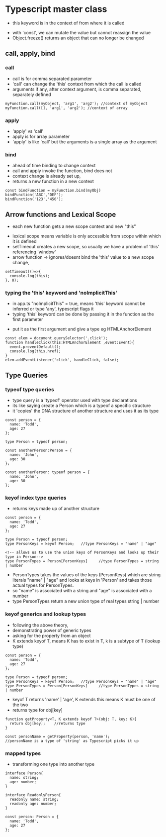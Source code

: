 # Typescript master class

- this keyword is in the context of from where it is called
* with 'const', we can mutate the value but cannot reassign the value
* Object.freeze() returns an object that can no longer be changed

## call, apply, bind

### call

- call is for comma separated parameter
- 'call' can change the 'this' context from which the call is called
- arguments if any, after context argument, is comma separated, separately defined

```
myFunction.call(myObject, 'arg1', 'arg2'); //context of myObject
myFunction.call([], 'arg1', 'arg2'); //context of array
```

### apply

- 'apply' vs 'call'
- apply is for array parameter
- 'apply' is like 'call' but the arguments is a single array as the argument

### bind

- ahead of time binding to change context
- call and apply invoke the function, bind does not
- context change is already set up,
- returns a new function in a new context

```
const bindFunction = myFunction.bind(myObj)
bindFunction('ABC','DEF');
bindFunction('123','456');

```

## Arrow functions and Lexical Scope

- each new function gets a new scope context and new "this"

* lexical scope means variable is only accessible from scope within which it is defined
* setTimeout creates a new scope, so usually we have a problem of 'this' referencing 'window'
* arrow function => ignores/doesnt bind the 'this' value to a new scope change,

```
setTimeout(()=>{
  console.log(this);
}, 0);
```

### typing the 'this' keyword and 'noImplicitThis'

- in app.ts "noImplicitThis" = true, means 'this' keyword cannot be inferred or type 'any', typescript flags it
- typing 'this' keyword can be done by passing it in the function as the first parameter

* put it as the first argument and give a type eg HTMLAnchorElement

```
const elem = document.querySelector('.click');
function handleClick(this:HTMLAnchorElement ,event:Event){
  event.preventDefault();
  console.log(this.href);
}
elem.addEventListener('click', handleClick, false);
```

## Type Queries

### typeof type queries

* type query is a 'typeof' operator used with type declarations
* its like saying create a Person which is a typeof a specific structure
* it 'copies' the DNA structure of another structure and uses it as its type
```
const person = {
  name: 'Todd',
  age: 27
};

type Person = typeof person;

const anotherPerson:Person = {
  name: 'John',
  age: 30
};

```
<!-- also valid -->
```
const anotherPerson: typeof person = {
  name: 'John',
  age: 30
};
```
### keyof index type queries

* returns keys made up of another structure
```
const person = {
  name: 'Todd',
  age: 27
};

type Person = typeof person;
type PersonKeys = keyof Person;   //type PersonKeys = "name" | "age"
```

```
<!-- allows us to use the union keys of PersonKeys and looks up their type in Person-->
type PersonTypes = Person[PersonKeys]     //type PersonTypes = string | number
```
* PersonTypes takes the values of the keys (PersonKeys) which are string literals "name" | "age" and looks at keys in 'Person' and takes those actual types for PersonTypes.
* so "name" is associated with a string and "age" is associated with a number
* type PersonTypes return a new union type of real types string | number

### keyof generics and lookup types
* following the above theory,
* demonstrating power of generic types
* asking for the property from an object
* K extends keyof T, means K has to exist in T, k is a subtype of T (lookup type)
```
const person = {
  name: 'Todd',
  age: 27
};

type Person = typeof person;
type PersonKeys = keyof Person;   //type PersonKeys = "name" | "age"
type PersonTypes = Person[PersonKeys]     //type PersonTypes = string | number
```
* keyof T returns 'name' | 'age', K extends this means K must be one of the two
* returns type for obj[key]
```
function getProperty<T, K extends keyof T>(obj: T, key: K){ 
  return obj[key];    //returns type
}

const personName = getProperty(person, 'name');
//personName is a type of 'string' as Typescript picks it up

```
### mapped types

* transforming one type into another type
```
interface Person{
  name: string;
  age: number;
}

interface ReadonlyPerson{
  readonly name: string;
  readonly age: number;
}

const person: Person = {
  name: 'Todd',
  age: 27
};

```